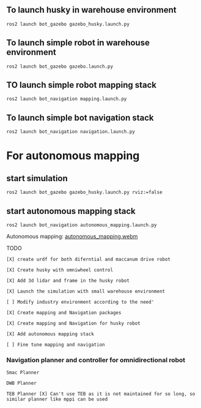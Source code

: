 ## To launch husky in warehouse environment
    ros2 launch bot_gazebo gazebo_husky.launch.py

## To launch simple robot in warehouse environment
    ros2 launch bot_gazebo gazebo.launch.py

## TO launch simple robot mapping stack
    ros2 launch bot_navigation mapping.launch.py

## To launch simple bot navigation stack
    ros2 launch bot_navigation navigation.launch.py

# For autonomous mapping

## start simulation
    ros2 launch bot_gazebo gazebo_husky.launch.py rviz:=false

## start autonomous mapping stack
    ros2 launch bot_navigation autonomous_mapping.launch.py

Autonomous mapping:
[autonomous_mapping.webm](https://github.com/nsk-05/Industrial_robot_ros2/assets/86995491/6f572a1e-dbeb-4cf8-98f8-3f4989b82174)


TODO 

    [X] create urdf for both diferntial and maccanum drive robot

    [X] Create husky with omniwheel control 

    [X] Add 3d lidar and frame in the husky robot

    [X] Launch the simulation with small warehouse environment

    [ ] Modify industry environment according to the need'

    [X] Create mapping and Navigation packages

    [X] Create mapping and Navigation for husky robot

    [X] Add autonomous mapping stack
    
    [ ] Fine tune mapping and navigation 


### Navigation planner and controller for omnidirectional robot

    Smac Planner

    DWB Planner

    TEB Planner [X] Can't use TEB as it is not maintained for so long, so similar planner like mppi can be used
